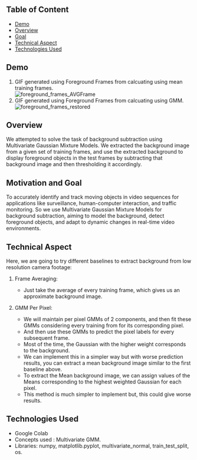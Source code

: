 ## Table of Content
  * [Demo](#demo)
  * [Overview](#overview)
  * [Goal](#goal)
  * [Technical Aspect](#technical-aspect)
  * [Technologies Used](#technologies-used)

## Demo
1. GIF generated using Foreground Frames from calcuating using mean training frames.  
![foreground_frames_AVGFrame](https://github.com/Sagnick0907/Background-Extraction-using-GMM/assets/76872499/0fa2d524-c73e-4332-ab07-1f723fbdbba2)  
2.  GIF generated using Foreground Frames from calcuating using GMM.  
![foreground_frames_restored](https://github.com/Sagnick0907/Background-Extraction-using-GMM/assets/76872499/ca7a448c-5cab-46ed-aed9-db417d5ade5c)  
  
## Overview  
We attempted to solve the task of background subtraction using Multivariate Gaussian Mixture Models. We extracted the background image from a given set of training frames, and use the extracted background to display foreground objects in the test frames by subtracting that background image and then thresholding it accordingly.

## Motivation and Goal  
To accurately identify and track moving objects in video sequences for applications like surveillance, human-computer interaction, and traffic monitoring. So we use Multivariate Gaussian Mixture Models for background subtraction, aiming to model the background, detect foreground objects, and adapt to dynamic changes in real-time video environments.

## Technical Aspect  
Here, we are going to try different baselines to extract background from low resolution camera footage:  

1. Frame Averaging:  
    - Just take the average of every training frame, which gives us an approximate background image.
    
2. GMM Per Pixel:  
    - We will maintain per pixel GMMs of 2 components, and then fit these GMMs considering every training from for its corresponding pixel.
    - And then use these GMMs to predict the pixel labels for every subsequent frame.
    - Most of the time, the Gaussian with the higher weight corresponds to the background.
    - We can implement this in a simpler way but with worse prediction results, you can extract a mean background image similar to the first baseline above.
    - To extract the Mean background image, we can assign values of the Means corresponding to the highest weighted Gaussian for each pixel.
    - This method is much simpler to implement but, this could give worse results.

## Technologies Used
- Google Colab  
- Concepts used : Multivariate GMM.    
- Libraries: numpy, matplotlib.pyplot, multivariate_normal, train_test_split, os.

